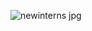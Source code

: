 ![newinterns jpg](https://user-images.githubusercontent.com/61964458/79020730-85879e80-7b71-11ea-9476-772332108084.JPG)
